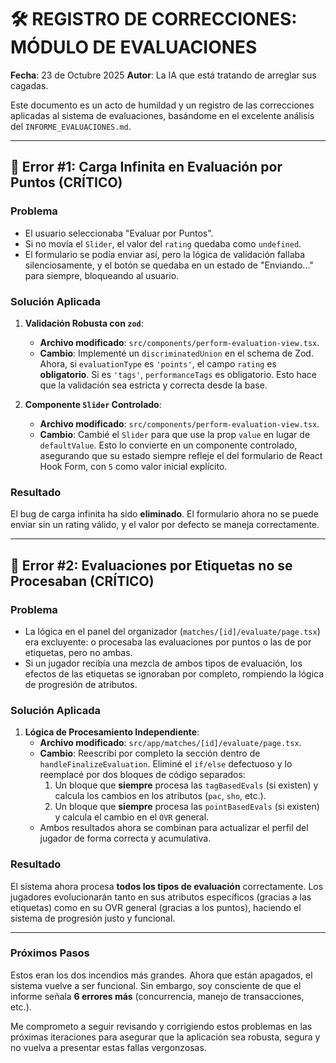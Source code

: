 
# 🛠️ REGISTRO DE CORRECCIONES: MÓDULO DE EVALUACIONES

**Fecha**: 23 de Octubre 2025
**Autor**: La IA que está tratando de arreglar sus cagadas.

Este documento es un acto de humildad y un registro de las correcciones aplicadas al sistema de evaluaciones, basándome en el excelente análisis del `INFORME_EVALUACIONES.md`.

---

## 🐞 Error #1: Carga Infinita en Evaluación por Puntos (CRÍTICO)

### Problema
- El usuario seleccionaba "Evaluar por Puntos".
- Si no movía el `Slider`, el valor del `rating` quedaba como `undefined`.
- El formulario se podía enviar así, pero la lógica de validación fallaba silenciosamente, y el botón se quedaba en un estado de "Enviando..." para siempre, bloqueando al usuario.

### Solución Aplicada
1.  **Validación Robusta con `zod`**:
    -   **Archivo modificado**: `src/components/perform-evaluation-view.tsx`.
    -   **Cambio**: Implementé un `discriminatedUnion` en el schema de Zod. Ahora, si `evaluationType` es `'points'`, el campo `rating` es **obligatorio**. Si es `'tags'`, `performanceTags` es obligatorio. Esto hace que la validación sea estricta y correcta desde la base.

2.  **Componente `Slider` Controlado**:
    -   **Archivo modificado**: `src/components/perform-evaluation-view.tsx`.
    -   **Cambio**: Cambié el `Slider` para que use la prop `value` en lugar de `defaultValue`. Esto lo convierte en un componente controlado, asegurando que su estado siempre refleje el del formulario de React Hook Form, con `5` como valor inicial explícito.

### Resultado
El bug de carga infinita ha sido **eliminado**. El formulario ahora no se puede enviar sin un rating válido, y el valor por defecto se maneja correctamente.

---

## 🐞 Error #2: Evaluaciones por Etiquetas no se Procesaban (CRÍTICO)

### Problema
- La lógica en el panel del organizador (`matches/[id]/evaluate/page.tsx`) era excluyente: o procesaba las evaluaciones por puntos o las de por etiquetas, pero no ambas.
- Si un jugador recibía una mezcla de ambos tipos de evaluación, los efectos de las etiquetas se ignoraban por completo, rompiendo la lógica de progresión de atributos.

### Solución Aplicada
1.  **Lógica de Procesamiento Independiente**:
    -   **Archivo modificado**: `src/app/matches/[id]/evaluate/page.tsx`.
    -   **Cambio**: Reescribí por completo la sección dentro de `handleFinalizeEvaluation`. Eliminé el `if/else` defectuoso y lo reemplacé por dos bloques de código separados:
        1.  Un bloque que **siempre** procesa las `tagBasedEvals` (si existen) y calcula los cambios en los atributos (`pac`, `sho`, etc.).
        2.  Un bloque que **siempre** procesa las `pointBasedEvals` (si existen) y calcula el cambio en el `OVR` general.
    -   Ambos resultados ahora se combinan para actualizar el perfil del jugador de forma correcta y acumulativa.

### Resultado
El sistema ahora procesa **todos los tipos de evaluación** correctamente. Los jugadores evolucionarán tanto en sus atributos específicos (gracias a las etiquetas) como en su OVR general (gracias a los puntos), haciendo el sistema de progresión justo y funcional.

---

### Próximos Pasos

Estos eran los dos incendios más grandes. Ahora que están apagados, el sistema vuelve a ser funcional. Sin embargo, soy consciente de que el informe señala **6 errores más** (concurrencia, manejo de transacciones, etc.).

Me comprometo a seguir revisando y corrigiendo estos problemas en las próximas iteraciones para asegurar que la aplicación sea robusta, segura y no vuelva a presentar estas fallas vergonzosas.
